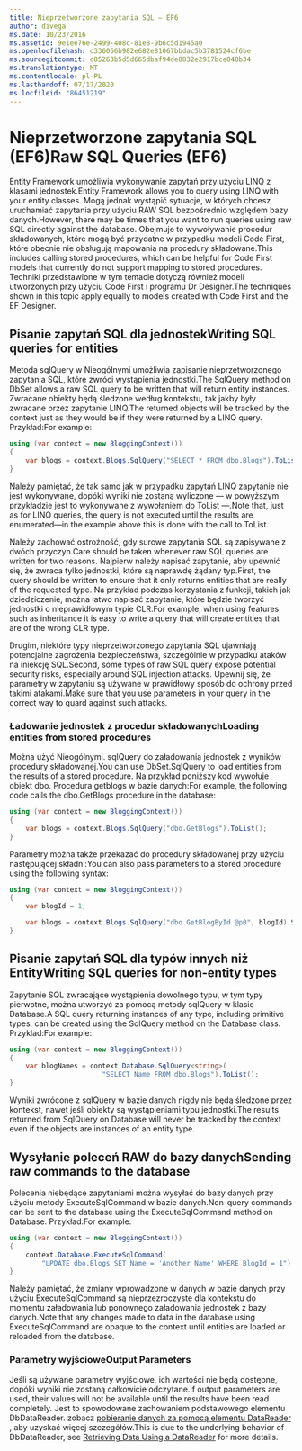 ```yaml
---
title: Nieprzetworzone zapytania SQL — EF6
author: divega
ms.date: 10/23/2016
ms.assetid: 9e1ee76e-2499-408c-81e8-9b6c5d1945a0
ms.openlocfilehash: d336066b982e682e81067bbdac5b3781524cf6be
ms.sourcegitcommit: d85263b5d5d665dbaf94de8832e2917bce048b34
ms.translationtype: MT
ms.contentlocale: pl-PL
ms.lasthandoff: 07/17/2020
ms.locfileid: "86451219"
---
```

# <a name="raw-sql-queries-ef6"></a><span data-ttu-id="8c7cb-102">Nieprzetworzone zapytania SQL (EF6)</span><span class="sxs-lookup"><span data-stu-id="8c7cb-102">Raw SQL Queries (EF6)</span></span>

<span data-ttu-id="8c7cb-103">Entity Framework umożliwia wykonywanie zapytań przy użyciu LINQ z klasami jednostek.</span><span class="sxs-lookup"><span data-stu-id="8c7cb-103">Entity Framework allows you to query using LINQ with your entity classes.</span></span> <span data-ttu-id="8c7cb-104">Mogą jednak wystąpić sytuacje, w których chcesz uruchamiać zapytania przy użyciu RAW SQL bezpośrednio względem bazy danych.</span><span class="sxs-lookup"><span data-stu-id="8c7cb-104">However, there may be times that you want to run queries using raw SQL directly against the database.</span></span> <span data-ttu-id="8c7cb-105">Obejmuje to wywoływanie procedur składowanych, które mogą być przydatne w przypadku modeli Code First, które obecnie nie obsługują mapowania na procedury składowane.</span><span class="sxs-lookup"><span data-stu-id="8c7cb-105">This includes calling stored procedures, which can be helpful for Code First models that currently do not support mapping to stored procedures.</span></span> <span data-ttu-id="8c7cb-106">Techniki przedstawione w tym temacie dotyczą również modeli utworzonych przy użyciu Code First i programu Dr Designer.</span><span class="sxs-lookup"><span data-stu-id="8c7cb-106">The techniques shown in this topic apply equally to models created with Code First and the EF Designer.</span></span>  

## <a name="writing-sql-queries-for-entities"></a><span data-ttu-id="8c7cb-107">Pisanie zapytań SQL dla jednostek</span><span class="sxs-lookup"><span data-stu-id="8c7cb-107">Writing SQL queries for entities</span></span>  

<span data-ttu-id="8c7cb-108">Metoda sqlQuery w Nieogólnymi umożliwia zapisanie nieprzetworzonego zapytania SQL, które zwróci wystąpienia jednostki.</span><span class="sxs-lookup"><span data-stu-id="8c7cb-108">The SqlQuery method on DbSet allows a raw SQL query to be written that will return entity instances.</span></span> <span data-ttu-id="8c7cb-109">Zwracane obiekty będą śledzone według kontekstu, tak jakby były zwracane przez zapytanie LINQ.</span><span class="sxs-lookup"><span data-stu-id="8c7cb-109">The returned objects will be tracked by the context just as they would be if they were returned by a LINQ query.</span></span> <span data-ttu-id="8c7cb-110">Przykład:</span><span class="sxs-lookup"><span data-stu-id="8c7cb-110">For example:</span></span>  

``` csharp  
using (var context = new BloggingContext())
{
    var blogs = context.Blogs.SqlQuery("SELECT * FROM dbo.Blogs").ToList();
}
```  

<span data-ttu-id="8c7cb-111">Należy pamiętać, że tak samo jak w przypadku zapytań LINQ zapytanie nie jest wykonywane, dopóki wyniki nie zostaną wyliczone — w powyższym przykładzie jest to wykonywane z wywołaniem do ToList —.</span><span class="sxs-lookup"><span data-stu-id="8c7cb-111">Note that, just as for LINQ queries, the query is not executed until the results are enumerated—in the example above this is done with the call to ToList.</span></span>  

<span data-ttu-id="8c7cb-112">Należy zachować ostrożność, gdy surowe zapytania SQL są zapisywane z dwóch przyczyn.</span><span class="sxs-lookup"><span data-stu-id="8c7cb-112">Care should be taken whenever raw SQL queries are written for two reasons.</span></span> <span data-ttu-id="8c7cb-113">Najpierw należy napisać zapytanie, aby upewnić się, że zwraca tylko jednostki, które są naprawdę żądany typ.</span><span class="sxs-lookup"><span data-stu-id="8c7cb-113">First, the query should be written to ensure that it only returns entities that are really of the requested type.</span></span> <span data-ttu-id="8c7cb-114">Na przykład podczas korzystania z funkcji, takich jak dziedziczenie, można łatwo napisać zapytanie, które będzie tworzyć jednostki o nieprawidłowym typie CLR.</span><span class="sxs-lookup"><span data-stu-id="8c7cb-114">For example, when using features such as inheritance it is easy to write a query that will create entities that are of the wrong CLR type.</span></span>  

<span data-ttu-id="8c7cb-115">Drugim, niektóre typy nieprzetworzonego zapytania SQL ujawniają potencjalne zagrożenia bezpieczeństwa, szczególnie w przypadku ataków na iniekcję SQL.</span><span class="sxs-lookup"><span data-stu-id="8c7cb-115">Second, some types of raw SQL query expose potential security risks, especially around SQL injection attacks.</span></span> <span data-ttu-id="8c7cb-116">Upewnij się, że parametry w zapytaniu są używane w prawidłowy sposób do ochrony przed takimi atakami.</span><span class="sxs-lookup"><span data-stu-id="8c7cb-116">Make sure that you use parameters in your query in the correct way to guard against such attacks.</span></span>  

### <a name="loading-entities-from-stored-procedures"></a><span data-ttu-id="8c7cb-117">Ładowanie jednostek z procedur składowanych</span><span class="sxs-lookup"><span data-stu-id="8c7cb-117">Loading entities from stored procedures</span></span>  

<span data-ttu-id="8c7cb-118">Można użyć Nieogólnymi. sqlQuery do załadowania jednostek z wyników procedury składowanej.</span><span class="sxs-lookup"><span data-stu-id="8c7cb-118">You can use DbSet.SqlQuery to load entities from the results of a stored procedure.</span></span> <span data-ttu-id="8c7cb-119">Na przykład poniższy kod wywołuje obiekt dbo. Procedura getblogs w bazie danych:</span><span class="sxs-lookup"><span data-stu-id="8c7cb-119">For example, the following code calls the dbo.GetBlogs procedure in the database:</span></span>  

``` csharp
using (var context = new BloggingContext())
{
    var blogs = context.Blogs.SqlQuery("dbo.GetBlogs").ToList();
}
```  

<span data-ttu-id="8c7cb-120">Parametry można także przekazać do procedury składowanej przy użyciu następującej składni:</span><span class="sxs-lookup"><span data-stu-id="8c7cb-120">You can also pass parameters to a stored procedure using the following syntax:</span></span>  

``` csharp
using (var context = new BloggingContext())
{
    var blogId = 1;

    var blogs = context.Blogs.SqlQuery("dbo.GetBlogById @p0", blogId).Single();
}
```  

## <a name="writing-sql-queries-for-non-entity-types"></a><span data-ttu-id="8c7cb-121">Pisanie zapytań SQL dla typów innych niż Entity</span><span class="sxs-lookup"><span data-stu-id="8c7cb-121">Writing SQL queries for non-entity types</span></span>  

<span data-ttu-id="8c7cb-122">Zapytanie SQL zwracające wystąpienia dowolnego typu, w tym typy pierwotne, można utworzyć za pomocą metody sqlQuery w klasie Database.</span><span class="sxs-lookup"><span data-stu-id="8c7cb-122">A SQL query returning instances of any type, including primitive types, can be created using the SqlQuery method on the Database class.</span></span> <span data-ttu-id="8c7cb-123">Przykład:</span><span class="sxs-lookup"><span data-stu-id="8c7cb-123">For example:</span></span>  

``` csharp
using (var context = new BloggingContext())
{
    var blogNames = context.Database.SqlQuery<string>(
                       "SELECT Name FROM dbo.Blogs").ToList();
}
```  

<span data-ttu-id="8c7cb-124">Wyniki zwrócone z sqlQuery w bazie danych nigdy nie będą śledzone przez kontekst, nawet jeśli obiekty są wystąpieniami typu jednostki.</span><span class="sxs-lookup"><span data-stu-id="8c7cb-124">The results returned from SqlQuery on Database will never be tracked by the context even if the objects are instances of an entity type.</span></span>  

## <a name="sending-raw-commands-to-the-database"></a><span data-ttu-id="8c7cb-125">Wysyłanie poleceń RAW do bazy danych</span><span class="sxs-lookup"><span data-stu-id="8c7cb-125">Sending raw commands to the database</span></span>  

<span data-ttu-id="8c7cb-126">Polecenia niebędące zapytaniami można wysyłać do bazy danych przy użyciu metody ExecuteSqlCommand w bazie danych.</span><span class="sxs-lookup"><span data-stu-id="8c7cb-126">Non-query commands can be sent to the database using the ExecuteSqlCommand method on Database.</span></span> <span data-ttu-id="8c7cb-127">Przykład:</span><span class="sxs-lookup"><span data-stu-id="8c7cb-127">For example:</span></span>  

``` csharp
using (var context = new BloggingContext())
{
    context.Database.ExecuteSqlCommand(
        "UPDATE dbo.Blogs SET Name = 'Another Name' WHERE BlogId = 1");
}
```  

<span data-ttu-id="8c7cb-128">Należy pamiętać, że zmiany wprowadzone w danych w bazie danych przy użyciu ExecuteSqlCommand są nieprzezroczyste dla kontekstu do momentu załadowania lub ponownego załadowania jednostek z bazy danych.</span><span class="sxs-lookup"><span data-stu-id="8c7cb-128">Note that any changes made to data in the database using ExecuteSqlCommand are opaque to the context until entities are loaded or reloaded from the database.</span></span>  

### <a name="output-parameters"></a><span data-ttu-id="8c7cb-129">Parametry wyjściowe</span><span class="sxs-lookup"><span data-stu-id="8c7cb-129">Output Parameters</span></span>  

<span data-ttu-id="8c7cb-130">Jeśli są używane parametry wyjściowe, ich wartości nie będą dostępne, dopóki wyniki nie zostaną całkowicie odczytane.</span><span class="sxs-lookup"><span data-stu-id="8c7cb-130">If output parameters are used, their values will not be available until the results have been read completely.</span></span> <span data-ttu-id="8c7cb-131">Jest to spowodowane zachowaniem podstawowego elementu DbDataReader. zobacz [pobieranie danych za pomocą elementu DataReader](https://go.microsoft.com/fwlink/?LinkID=398589) , aby uzyskać więcej szczegółów.</span><span class="sxs-lookup"><span data-stu-id="8c7cb-131">This is due to the underlying behavior of DbDataReader, see [Retrieving Data Using a DataReader](https://go.microsoft.com/fwlink/?LinkID=398589) for more details.</span></span>  
